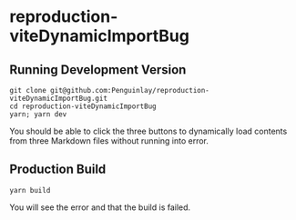 # reproduction-viteDynamicImportBug

## Running Development Version
```node
git clone git@github.com:Penguinlay/reproduction-viteDynamicImportBug.git
cd reproduction-viteDynamicImportBug
yarn; yarn dev
```

You should be able to click the three buttons to dynamically load contents from three Markdown files without running into error.

## Production Build
```node
yarn build
```
You will see the error and that the build is failed.
